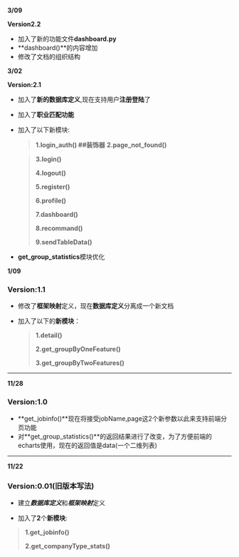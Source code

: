 **3/09**

**Version2.2**

+ 加入了新的功能文件**dashboard.py**
+ **dashboard()**的内容增加
+ 修改了文档的组织结构

**3/02**

**Version:2.1**

+ 加入了**新的数据库定义**,现在支持用户**注册登陆**了

+ 加入了**职业匹配功能**

+ 加入了以下新模块:

  	> **1.login_auth()  ##装饰器**
    > **2.page_not_found()**
    
  	> **3.login()**
  	>
  	> **4.logout()**
  	>
  	> **5.register()**
  	>
  	> **6.profile()**
  	>
  	> **7.dashboard()**
  	>
  	> **8.recommand()**
  	>
  	> **9.sendTableData()**
  
+ **get_group_statistics**模块优化

**1/09**

### Version:1.1

+ 修改了**框架映射**定义，现在**数据库定义**分离成一个新文档

+ 加入了以下的**新模块**：

  > **1.detail()**
  >
  > **2.get_groupByOneFeature()**
  >
  > **3.get_groupByTwoFeatures()**

___



**11/28**

### Version:1.0

+ **get_jobinfo()**现在将接受jobName,page这2个新参数以此来支持前端分页功能
+ 对**get_group_statistics()**的返回结果进行了改变，为了方便前端的echarts使用，现在的返回值是data(一个二维列表)

---

**11/22** 

### Version:0.01(旧版本写法)

- 建立***数据库定义***和***框架映射***定义

- 加入了**2**个**新模块**:
				
> **1.get_jobinfo()**
>
> **2.get_companyType_stats()**				
> 	
> 	

